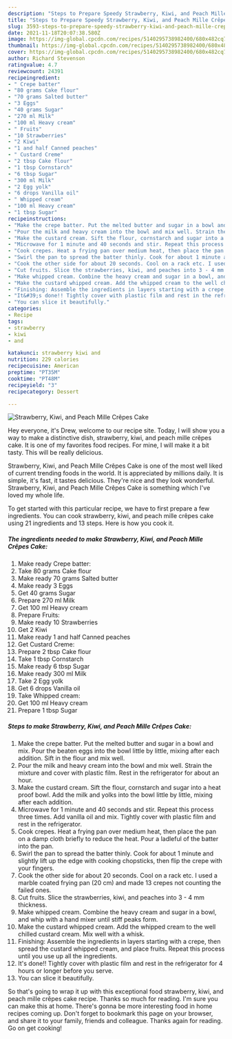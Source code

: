 ```yaml
---
description: "Steps to Prepare Speedy Strawberry, Kiwi, and Peach Mille Crêpes Cake"
title: "Steps to Prepare Speedy Strawberry, Kiwi, and Peach Mille Crêpes Cake"
slug: 3593-steps-to-prepare-speedy-strawberry-kiwi-and-peach-mille-crepes-cake
date: 2021-11-18T20:07:38.580Z
image: https://img-global.cpcdn.com/recipes/5140295738982400/680x482cq70/strawberry-kiwi-and-peach-mille-crepes-cake-recipe-main-photo.jpg
thumbnail: https://img-global.cpcdn.com/recipes/5140295738982400/680x482cq70/strawberry-kiwi-and-peach-mille-crepes-cake-recipe-main-photo.jpg
cover: https://img-global.cpcdn.com/recipes/5140295738982400/680x482cq70/strawberry-kiwi-and-peach-mille-crepes-cake-recipe-main-photo.jpg
author: Richard Stevenson
ratingvalue: 4.7
reviewcount: 24391
recipeingredient:
- " Crepe batter"
- "80 grams Cake flour"
- "70 grams Salted butter"
- "3 Eggs"
- "40 grams Sugar"
- "270 ml Milk"
- "100 ml Heavy cream"
- " Fruits"
- "10 Strawberries"
- "2 Kiwi"
- "1 and half Canned peaches"
- " Custard Creme"
- "2 tbsp Cake flour"
- "1 tbsp Cornstarch"
- "6 tbsp Sugar"
- "300 ml Milk"
- "2 Egg yolk"
- "6 drops Vanilla oil"
- " Whipped cream"
- "100 ml Heavy cream"
- "1 tbsp Sugar"
recipeinstructions:
- "Make the crepe batter. Put the melted butter and sugar in a bowl and mix. Pour the beaten eggs into the bowl little by little, mixing after each addition. Sift in the flour and mix well."
- "Pour the milk and heavy cream into the bowl and mix well. Strain the mixture and cover with plastic film. Rest in the refrigerator for about an hour."
- "Make the custard cream. Sift the flour, cornstarch and sugar into a heat proof bowl. Add the milk and yolks into the bowl little by little, mixing after each addition."
- "Microwave for 1 minute and 40 seconds and stir. Repeat this process three times. Add vanilla oil and mix. Tightly cover with plastic film and rest in the refrigerator."
- "Cook crepes. Heat a frying pan over medium heat, then place the pan on a damp cloth briefly to reduce the heat. Pour a ladleful of the batter into the pan."
- "Swirl the pan to spread the batter thinly. Cook for about 1 minute and slightly lift up the edge with cooking chopsticks, then flip the crepe with your fingers."
- "Cook the other side for about 20 seconds. Cool on a rack etc. I used a marble coated frying pan (20 cm) and made 13 crepes not counting the failed ones."
- "Cut fruits. Slice the strawberries, kiwi, and peaches into 3 - 4 mm thickness."
- "Make whipped cream. Combine the heavy cream and sugar in a bowl, and whip with a hand mixer until stiff peaks form."
- "Make the custard whipped cream. Add the whipped cream to the well chilled custard cream. Mix well with a whisk."
- "Finishing: Assemble the ingredients in layers starting with a crepe, then spread the custard whipped cream, and place fruits. Repeat this process until you use up all the ingredients."
- "It&#39;s done!! Tightly cover with plastic film and rest in the refrigerator for 4 hours or longer before you serve."
- "You can slice it beautifully."
categories:
- Recipe
tags:
- strawberry
- kiwi
- and

katakunci: strawberry kiwi and 
nutrition: 229 calories
recipecuisine: American
preptime: "PT35M"
cooktime: "PT48M"
recipeyield: "3"
recipecategory: Dessert

---
```



![Strawberry, Kiwi, and Peach Mille Crêpes Cake](https://img-global.cpcdn.com/recipes/5140295738982400/680x482cq70/strawberry-kiwi-and-peach-mille-crepes-cake-recipe-main-photo.jpg)

Hey everyone, it's Drew, welcome to our recipe site. Today, I will show you a way to make a distinctive dish, strawberry, kiwi, and peach mille crêpes cake. It is one of my favorites food recipes. For mine, I will make it a bit tasty. This will be really delicious.

Strawberry, Kiwi, and Peach Mille Crêpes Cake is one of the most well liked of current trending foods in the world. It is appreciated by millions daily. It is simple, it's fast, it tastes delicious. They're nice and they look wonderful. Strawberry, Kiwi, and Peach Mille Crêpes Cake is something which I've loved my whole life.




To get started with this particular recipe, we have to first prepare a few ingredients. You can cook strawberry, kiwi, and peach mille crêpes cake using 21 ingredients and 13 steps. Here is how you cook it.

<!--inarticleads1-->

##### The ingredients needed to make Strawberry, Kiwi, and Peach Mille Crêpes Cake:

1. Make ready  Crepe batter:
1. Take 80 grams Cake flour
1. Make ready 70 grams Salted butter
1. Make ready 3 Eggs
1. Get 40 grams Sugar
1. Prepare 270 ml Milk
1. Get 100 ml Heavy cream
1. Prepare  Fruits:
1. Make ready 10 Strawberries
1. Get 2 Kiwi
1. Make ready 1 and half Canned peaches
1. Get  Custard Creme:
1. Prepare 2 tbsp Cake flour
1. Take 1 tbsp Cornstarch
1. Make ready 6 tbsp Sugar
1. Make ready 300 ml Milk
1. Take 2 Egg yolk
1. Get 6 drops Vanilla oil
1. Take  Whipped cream:
1. Get 100 ml Heavy cream
1. Prepare 1 tbsp Sugar




<!--inarticleads2-->

##### Steps to make Strawberry, Kiwi, and Peach Mille Crêpes Cake:

1. Make the crepe batter. Put the melted butter and sugar in a bowl and mix. Pour the beaten eggs into the bowl little by little, mixing after each addition. Sift in the flour and mix well.
1. Pour the milk and heavy cream into the bowl and mix well. Strain the mixture and cover with plastic film. Rest in the refrigerator for about an hour.
1. Make the custard cream. Sift the flour, cornstarch and sugar into a heat proof bowl. Add the milk and yolks into the bowl little by little, mixing after each addition.
1. Microwave for 1 minute and 40 seconds and stir. Repeat this process three times. Add vanilla oil and mix. Tightly cover with plastic film and rest in the refrigerator.
1. Cook crepes. Heat a frying pan over medium heat, then place the pan on a damp cloth briefly to reduce the heat. Pour a ladleful of the batter into the pan.
1. Swirl the pan to spread the batter thinly. Cook for about 1 minute and slightly lift up the edge with cooking chopsticks, then flip the crepe with your fingers.
1. Cook the other side for about 20 seconds. Cool on a rack etc. I used a marble coated frying pan (20 cm) and made 13 crepes not counting the failed ones.
1. Cut fruits. Slice the strawberries, kiwi, and peaches into 3 - 4 mm thickness.
1. Make whipped cream. Combine the heavy cream and sugar in a bowl, and whip with a hand mixer until stiff peaks form.
1. Make the custard whipped cream. Add the whipped cream to the well chilled custard cream. Mix well with a whisk.
1. Finishing: Assemble the ingredients in layers starting with a crepe, then spread the custard whipped cream, and place fruits. Repeat this process until you use up all the ingredients.
1. It&#39;s done!! Tightly cover with plastic film and rest in the refrigerator for 4 hours or longer before you serve.
1. You can slice it beautifully.




So that's going to wrap it up with this exceptional food strawberry, kiwi, and peach mille crêpes cake recipe. Thanks so much for reading. I'm sure you can make this at home. There's gonna be more interesting food in home recipes coming up. Don't forget to bookmark this page on your browser, and share it to your family, friends and colleague. Thanks again for reading. Go on get cooking!
